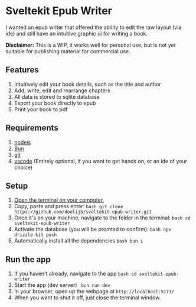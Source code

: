 # Sveltekit Epub Writer

I wanted an epub writer that offered the ability to edit the raw layout (via ide) and still have an intuitive graphic ui for writing a book.

**Disclaimer:** This is a WIP, it works well for personal use, but is not yet suitable for publishing material for commercial use.

## Features

1. Intuitively edit your book details, such as the title and author
2. Add, write, edit and rearrange chapters
3. All data is stored to sqlite database
4. Export your book directly to epub
5. Print your book to pdf

## Requirements

1. [nodejs](https://nodejs.org/en/download)
2. [Bun](https://bun.sh/)
3. [git](https://git-scm.com/downloads)
4. [vscode](https://code.visualstudio.com/) (Entirely optional, if you want to get hands on, or an ide of your choice)

## Setup

1. [Open the terminal on your computer.](https://www.youtube.com/watch?v=m2YKlRaO26A)
2. Copy, paste and press enter: ```bash
    git clone https://github.com/doolijb/sveltekit-epub-writer.git```
3. Once it's on your machine, navigate to the folder in the terminal: ```bash
cd sveltekit-epub-writer```
4. Activate the database (you will be promted to confirm): ```bash
npx drizzle-kit push```
5. Automatically install all the dependencies ```bash
bun i```

## Run the app

1. If you haven't already, navigate to the app ```bash
cd sveltekit-epub-writer```
2. Start the app (dev server) ```
bun run dev```
3. In your browser, open up the webpage at `http://localhost:5173/`
4. When you want to shut it off, just close the terminal window.
